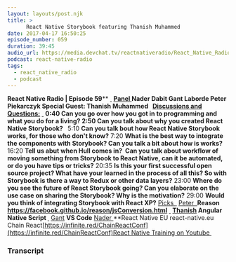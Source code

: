 ```yaml
---
layout: layouts/post.njk
title: >
      React Native Storybook featuring Thanish Muhammed
date: 2017-04-17 16:50:25
episode_number: 059
duration: 39:45
audio_url: https://media.devchat.tv/reactnativeradio/React_Native_Radio_Episode_59.mp3
podcast: react-native-radio
tags: 
  - react_native_radio
  - podcast
---
```


 **React Native Radio | Episode 59**** <u> </u> ****<u>Panel </u>** Nader Dabit Gant Laborde Peter Piekarczyk Special Guest: **Thanish Muhammed** &nbsp; **<u>Discussions and Questions:</u>**** <u> </u> ****0:40** Can you go over how you got in to programming and what you do for a living? **2:50** Can you talk about why you created React Native Storybook? **&nbsp;**** 5:10 **Can you talk bout how React Native Storybook works, for those who don't know?** 7:20 **What is the best way to integrate&nbsp; the components with Storybook? Can you talk a bit about how is works?** 16:20 **Tell us abut when Hull comes in?&nbsp; Can you talk about workflow of&nbsp; moving something from Storybook to React Native, can it be automated, or do you have tips or tricks?** 20:35 **Is this your first successful open source project? What have your learned in the process of all this? So with Storybook is there a way to Redux or other data layers?** 23:00 **Where do you see the future of React Storybook going? Can you elaborate on the use case on sharing the Storybook? Why is the motivation?** 29:00 **Would you think of integrating Storybook with React XP?** <u>Picks </u> ****<u> </u>**** <u>Peter  </u> **Reason https://facebook.github.io/reason/jsConversion.html** <u> </u> ****<u>Thanish</u>** Angular Native Script **<u> </u>**** <u>Gant</u> **VS Code** <u>Nader </u>**React Native EU react-native.eu Chain React[https://infinite.red/ChainReactConf](https://infinite.red/ChainReactConf)<u><a href="https://www.youtube.com/channel/UC8ivCOllOAo7MfPT9k3Hs-Q">React Native Training on Youtube</a> </u>&nbsp;

### Transcript


